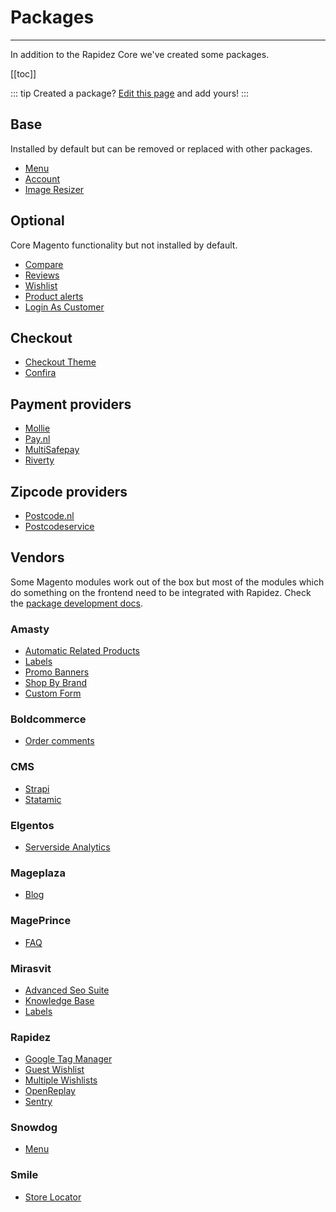 # Packages

---

In addition to the Rapidez Core we've created some packages.

[[toc]]

::: tip Created a package?
[Edit this page](https://github.com/rapidez/docs/edit/master/src/3.x/packages.md) and add yours!
:::

## Base

Installed by default but can be removed or replaced with other packages.

- [Menu](https://github.com/rapidez/menu)
- [Account](https://github.com/rapidez/account)
- [Image Resizer](https://github.com/rapidez/image-resizer)

## Optional

Core Magento functionality but not installed by default.

- [Compare](https://github.com/rapidez/compare)
- [Reviews](https://github.com/rapidez/reviews)
- [Wishlist](https://github.com/rapidez/wishlist)
- [Product alerts](https://github.com/rapidez/product-alert)
- [Login As Customer](https://github.com/rapidez/login-as-customer)

## Checkout

- [Checkout Theme](https://github.com/rapidez/checkout-theme/)
- [Confira](https://github.com/rapidez/confira)

## Payment providers

- [Mollie](https://github.com/rapidez/mollie)
- [Pay.nl](https://github.com/rapidez/paynl)
- [MultiSafepay](https://github.com/rapidez/multisafepay)
- [Riverty](https://github.com/rapidez/riverty)

## Zipcode providers

- [Postcode.nl](https://github.com/rapidez/experius-postcode-nl)
- [Postcodeservice](https://github.com/rapidez/postcodeservice)

## Vendors

Some Magento modules work out of the box but most of the modules which do something on the frontend need to be integrated with Rapidez. Check the [package development docs](package-development.md).

### Amasty

- [Automatic Related Products](https://github.com/rapidez/amasty-automatic-related-products)
- [Labels](https://github.com/rapidez/amasty-label)
- [Promo Banners](https://github.com/rapidez/amasty-promo-banners)
- [Shop By Brand](https://github.com/rapidez/amasty-shop-by-brand)
- [Custom Form](https://github.com/rapidez/amasty-custom-form)

### Boldcommerce

- [Order comments](https://github.com/rapidez/boldcommerce-order-comments)

### CMS

- [Strapi](https://github.com/rapidez/strapi)
- [Statamic](https://github.com/rapidez/statamic)

### Elgentos

- [Serverside Analytics](https://github.com/rapidez/elgentos-serverside-analytics)

### Mageplaza

- [Blog](https://github.com/rapidez/mageplaza-blog)

### MagePrince

- [FAQ](https://github.com/rapidez/mageprince-faq)

### Mirasvit

- [Advanced Seo Suite](https://github.com/rapidez/mirasvit-advanced-seo-suite)
- [Knowledge Base](https://github.com/rapidez/mirasvit-knowledge-base)
- [Labels](https://github.com/rapidez/mirasvit-label)

### Rapidez

- [Google Tag Manager](https://github.com/rapidez/gtm)
- [Guest Wishlist](https://github.com/rapidez/guest-wishlist)
- [Multiple Wishlists](https://github.com/rapidez/multiple-wishlists)
- [OpenReplay](https://github.com/rapidez/openreplay)
- [Sentry](https://github.com/rapidez/sentry)

### Snowdog

- [Menu](https://github.com/rapidez/snowdog-menu)

### Smile

- [Store Locator](https://github.com/rapidez/smile-store-locator)